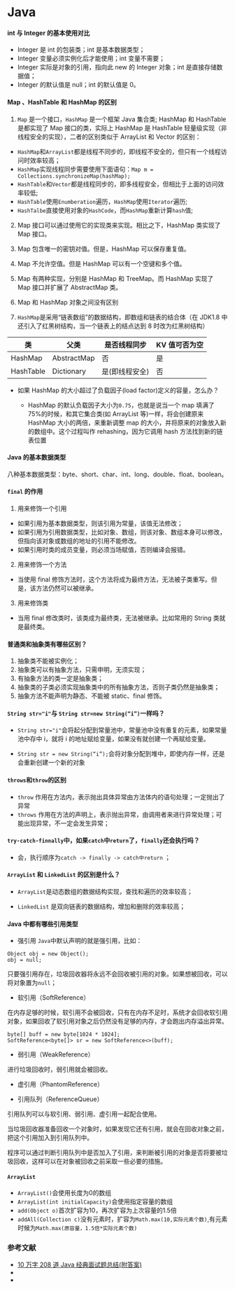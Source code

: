 # Java

#### int 与 Integer 的基本使用对比

- Integer 是 int 的包装类；int 是基本数据类型；
- Integer 变量必须实例化后才能使用；int 变量不需要；
- Integer 实际是对象的引用，指向此 new 的 Integer 对象；int 是直接存储数据值；
- Integer 的默认值是 null；int 的默认值是 0。

#### Map 、HashTable 和 HashMap 的区别

1. `Map` 是一个接口，`HashMap` 是一个框架 Java 集合类; HashMap 和 HashTable 是都实现了 Map 接口的类，实际上 HashMap 是 HashTable 轻量级实现（非线程安全的实现），二者的区别类似于 ArrayList 和 Vector 的区别：

- `HashMap`和`ArrayList`都是线程不同步的，即线程不安全的，但只有一个线程访问时效率较高；
- `HashMap`实现线程同步需要使用下面语句：`Map m = Collections.synchronizeMap(hashMap);`
- `HashTable`和`Vector`都是线程同步的，即多线程安全，但相比于上面的访问效率较低;
- `HashTable`使用`Enumberation`遍历，`HashMap`使用`Iterator`遍历;
- `HashTalbe`直接使用对象的`HashCode`，而`HashMap`重新计算`hash`值;

2. Map 接口可以通过使用它的实现类来实现。相比之下，HashMap 类实现了 Map 接口。

3. Map 包含唯一的密钥对值。但是，HashMap 可以保存重复值。

4. Map 不允许空值。但是 HashMap 可以有一个空键和多个值。

5. Map 有两种实现，分别是 HashMap 和 TreeMap。而 HashMap 实现了 Map 接口并扩展了 AbstractMap 类。

6. Map 和 HashMap 对象之间没有区别
7. `HashMap`是采用“链表数组”的数据结构，即数组和链表的结合体（在 JDK1.8 中还引入了红黑树结构，当一个链表上的结点达到 8 时改为红黑树结构）

| 类        | 父类        | 是否线程同步   | KV 值可否为空 |
| --------- | ----------- | -------------- | ------------- |
| HashMap   | AbstractMap | 否             | 是            |
| HashTable | Dictionary  | 是(即线程安全) | 否            |

- 如果 HashMap 的大小超过了负载因子(load factor)定义的容量，怎么办？

  - HashMap 的默认负载因子大小为`0.75`，也就是说当一个 map 填满了 75%的时候，和其它集合类(如 ArrayList 等)一样，将会创建原来 HashMap 大小的两倍，来重新调整 map 的大小，并将原来的对象放入新的数组中。这个过程叫作 rehashing，因为它调用 hash 方法找到新的链表位置

#### Java 的基本数据类型

八种基本数据类型：byte、short、char、int、long、double、float、boolean。

#### `final` 的作用

1. 用来修饰一个引用

- 如果引用为基本数据类型，则该引用为常量，该值无法修改；
- 如果引用为引用数据类型，比如对象、数组，则该对象、数组本身可以修改，但指向该对象或数组的地址的引用不能修改。
- 如果引用时类的成员变量，则必须当场赋值，否则编译会报错。

2. 用来修饰一个方法

- 当使用 final 修饰方法时，这个方法将成为最终方法，无法被子类重写。但是，该方法仍然可以被继承。

3. 用来修饰类

- 当用 final 修改类时，该类成为最终类，无法被继承。比如常用的 String 类就是最终类。

#### 普通类和抽象类有哪些区别？

1. 抽象类不能被实例化；
2. 抽象类可以有抽象方法，只需申明，无须实现；
3. 有抽象方法的类一定是抽象类；
4. 抽象类的子类必须实现抽象类中的所有抽象方法，否则子类仍然是抽象类；
5. 抽象方法不能声明为静态、不能被 static、final 修饰。

#### `String str="i"`与 `String str=new String(“i”)`一样吗？

- `String str="i"`会将起分配到常量池中，常量池中没有重复的元素，如果常量池中存中 i，就将 i 的地址赋给变量，如果没有就创建一个再赋给变量。

- `String str = new String(“i”);`会将对象分配到堆中，即使内存一样，还是会重新创建一个新的对象

#### `throws`和`throw`的区别

- `throw` 作用在方法内，表示抛出具体异常由方法体内的语句处理；一定抛出了异常
- `throws` 作用在方法的声明上，表示抛出异常，由调用者来进行异常处理；可能出现异常，不一定会发生异常；

#### `try-catch-finnally`中，如果`catch`中`return`了，`finally`还会执行吗？

- 会，执行顺序为`catch -> finally -> catch中return` ；

#### `ArrayList` 和 `LinkedList` 的区别是什么？

- `ArrayList`是动态数组的数据结构实现，查找和遍历的效率较高；

- `LinkedList` 是双向链表的数据结构，增加和删除的效率较高；

#### Java 中都有哪些引用类型

- 强引用
  `Java`中默认声明的就是强引用，比如：

```
Object obj = new Object();
obj = null;
```

只要强引用存在，垃圾回收器将永远不会回收被引用的对象。如果想被回收，可以将对象置为`null`；

- 软引用（SoftReference）

在内存足够的时候，软引用不会被回收，只有在内存不足时，系统才会回收软引用对象，如果回收了软引用对象之后仍然没有足够的内存，才会跑出内存溢出异常。

```
byte[] buff = new byte[1024 * 1024];
SoftReference<byte[]> sr = new SoftReference<>(buff);
```

- 弱引用（WeakReference）

进行垃圾回收时，弱引用就会被回收。

- 虚引用（PhantomReference）

- 引用队列（ReferenceQueue）

引用队列可以与软引用、弱引用、虚引用一起配合使用。

当垃圾回收器准备回收一个对象时，如果发现它还有引用，就会在回收对象之前，把这个引用加入到引用队列中。

程序可以通过判断引用队列中是否加入了引用，来判断被引用的对象是否将要被垃圾回收，这样可以在对象被回收之前采取一些必要的措施。
#### `ArrayList`
- `ArrayList()`会使用长度为0的数组
- `ArrayList(int initialCapacity)`会使用指定容量的数组
- `add(Object o)`首次扩容为10，再次扩容为上次容量的1.5倍
- `addAll(Collection c)`没有元素时，扩容为`Math.max(10,实际元素个数)`,有元素时候为`Math.max(原容量，1.5倍*实际元素个数)`
### 参考文献

- [10 万字 208 道 Java 经典面试题总结(附答案)](https://blog.csdn.net/guorui_java/article/details/119299329)
-
-
